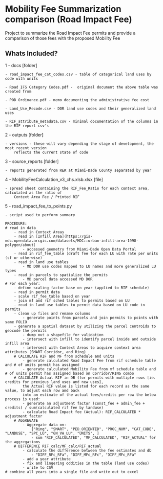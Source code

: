 # Mobility Fee Summarization comparison (Road Impact Fee)
Project to summarize the Road Impact Fee permits and provide a comparison of those fees with the proposed Mobility Fee

## Whats Included?
1 - docs [folder]
    
    - road_impact_fee_cat_codes.csv - table of categorical land uses by code with units 

    - Road IFS Category Codes.pdf -  original document the above table was created from

    - POD Ordinance.pdf - memo documenting the administrative fee cost

    - Land_Use_Recode.csv - DOR land use codes and their generalized land uses

    - RIF_attribute_metadata.csv - minimal documentation of the columns in the RIF report csv's

2 - outputs [folder]

    - versions - these will vary depending the stage of development, the most recent version
        reflects the current state of code

3 - source_reports [folder]

    - reports generated from RER at Miami-Dade County separated by year

4 - MobilityFeeCalculation_v3_chs.xlsb.xlsx [file]

    - spread sheet containing the RIF_Fee_Ratio for each context area, calculated as the ratio of 
        Context Area Fee / Printed RIF

5 - road_impact_fee_to_points.py
    
    - script used to perform summary

    PROCEDURE:
    # read in data
        - read in Context Areas
        - read in [Infill Area](https://gis-mdc.opendata.arcgis.com/datasets/MDC::urban-infill-area-1998-polygon/about) 
            - accessed geometry from Miami-Dade Open Data Portal
        - read in rif_fee_table (draft fee for each LU with rate per units (sf or otherwise)
        - read in land use tables 
            - MD DOR use codes mapped to LU names and more generalized LU types
        - read in parcels to spatialize the permits
            - MD parcel data accessed MD DOR
    # For each year:
        - define scaling factor base on year (applied to RIF schedule)
        - read in permit data
        - scale rif_fee_table based on year
        - join mf and rif sched tables to permits based on LU
        - read in land use tables to permit data based on LU code in permits
        - clean up files and rename columns
            - generate points from parcels and join permits to points with same FOLIO
        - generate a spatial dataset by utilizing the parcel centroids to geocode the permits
            - dump out a shapefile for validation
            - intersect with infill to identify parcel inside and outside infill area
            - intersect with Context Areas to acquire context area attributes (SMART Corridor, and Ring)
        # CALCULATE RIF and MF from schedule and units
            - generate calculated Road Impact Fee from rif schedule table and # of units permit has assigned
            - generate calculated Mobility Fee from mf schedule table and # of units permit has assigned based on Corridor/RING combo
        # CALCULATE Actual RIF in DB (for permits with multiple rows [ie. credits for previous land uses and new uses], 
            the Actual RIF value is listed for each record as the same value, to adjust each row and back 
            into an estimate of the actual fees/credits per row the below process is used:
            - generate an adjustment factor (const_fee + admin_fee + credits) / sum(calculated rif fee by landuse)
            - calculate Road Impact fee (Actual): RIF_CALCULATED * adjustment factor
        # AGGREGATE
            - Aggregate data on:
                ["Ring", "SMART", "PED_ORIENTED", "PROC_NUM", "CAT_CODE", "LANDUSE", "SPC_LU", "GN_VA_LU", "UNITS", ]
                - sum "RIF_CALCULATED", "MF_CALCULATED", "RIF_ACTUAL" for the aggregations
        # DIFFERENCE RIF_calc/MF_calc/RIF_actual
            - calculate the difference between the fee estimates and db
                - "DIFF_RFc_RFa", "DIFF_MFc_RFc", "DIFF_MFc_RFa"
            - add a year attribute
            - fix and lingering oddities in the table (land use codes)
            - write to CSV
    # combine all years into a single file and write out to excel